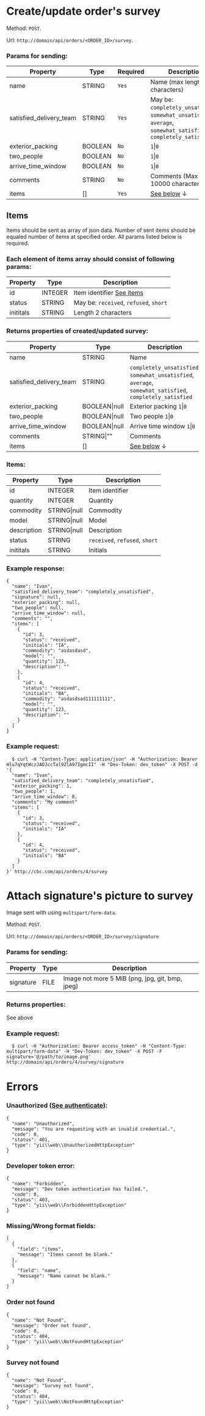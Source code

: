 # Create/update order's survey
Method: `POST`.

Url: `http://domain/api/orders/<ORDER_ID>/survey`.

### Params for sending:

Property | Type | Required | Description
-------- | ---- | --------| -----------
name | STRING | `Yes` | Name (max length: 200 characters)
satisfied_delivery_team | STRING | `Yes` | May be: `completely_unsatisfied`, `somewhat_unsatisfied`, `average`, `somewhat_satisfied`, `completely_satisfied`
exterior_packing | BOOLEAN | `No` | `1`\|`0`
two_people | BOOLEAN | `No` | `1`\|`0`
arrive_time_window | BOOLEAN | `No` | `1`\|`0`
comments | STRING | `No` | Comments (Max length: 10000 characters)
items | [] | `Yes` | [See below](https://github.com/CBCMoving/cbc_application/blob/master/OrderSurvey.md#items) &darr;


## Items 

Items should be sent as array of json data. 
Number of sent items should be equaled number of items at specified order.
All params listed below is required.

### Each element of items array should consist of following params:

Property | Type | Description
-------- | ---- | ------------
id | INTEGER | Item identifier [See items](https://github.com/CBCMoving/cbc_application/blob/master/Routes.md#returns-properties-4)
status | STRING | May be: `received`, `refused`, `short`
inititals | STRING | Length 2 characters


### Returns properties of created/updated survey:

Property | Type | Description
-------- | ---- | -----------
name | STRING | Name 
satisfied_delivery_team | STRING | `completely_unsatisfied`, `somewhat_unsatisfied`, `average`, `somewhat_satisfied`, `completely_satisfied`
exterior_packing | BOOLEAN\|null | Exterior packing `1`\|`0`
two_people | BOOLEAN\|null | Two people `1`\|`0`
arrive_time_window | BOOLEAN\|null | Arrive time window `1`\|`0`
comments | STRING\|"" | Comments 
items | [] | [See below](https://github.com/CBCMoving/cbc_application/blob/master/OrderSurvey.md#items-1) &darr;

### Items:
Property | Type | Description
-------- | ---- | -----------
id | INTEGER | Item identifier
quantity | INTEGER | Quantity
commodity | STRING\|null | Commodity
model | STRING\|null | Model
description | STRING\|null | Description
status | STRING | `received`, `refused`, `short`
inititals | STRING | Initials

### Example response:
```
{
  "name": "Ivan",
  "satisfied_delivery_team": "completely_unsatisfied",
  "signature": null,
  "exterior_packing": null,
  "two_people": null,
  "arrive_time_window": null,
  "comments": "",
  "items": [
    {
      "id": 3,
      "status": "received",
      "initials": "IA",
      "commodity": "asdasdasd",
      "model": "",
      "quantity": 123,
      "description": ""
    },
    {
      "id": 4,
      "status": "received",
      "initials": "BA",
      "commodity": "asdasdsad111111111",
      "model": "",
      "quantity": 123,
      "description": ""
    }
  ]
}
```

### Example request: 
```
  $ curl -H "Content-Type: application/json" -H "Authorization: Bearer Hlu7qYqtWczJAOJccTal9ZlA97IgmcII" -H "Dev-Token: dev_token" -X POST -d '{
  "name": "Ivan",
  "satisfied_delivery_team": "completely_unsatisfied",
  "exterior_packing": 1,
  "two_people": 1,
  "arrive_time_window": 0,
  "comments": "My comment"
  "items": [
    {
      "id": 3,
      "status": "received",
      "initials": "IA"
    },
    {
      "id": 4,
      "status": "received",
      "initials": "BA"
    }
  ]
}' http://cbc.com/api/orders/4/survey
```

# Attach signature's picture to survey
Image sent with using `multipart/form-data`.

Method: `POST`.

Url: `http://domain/api/orders/<ORDER_ID>/survey/signature`

### Params for sending:

Property | Type | Description
-------- | ---- | -----------
signature | FILE | Image not more 5 MiB (png, jpg, git, bmp, jpeg)


### Returns properties:

See above

### Example request:
```
  $ curl -H "Authorization: Bearer access_token" -H "Content-Type: multipart/form-data" -H "Dev-Token: dev_token" -X POST -F signature='@/path/to/image.png' http://domain/api/orders/4/survey/signature
```

# Errors

### Unauthorized ([See authenticate](https://github.com/CBCMoving/cbc_application/blob/master/Authenticate.md)):
```
{
  "name": "Unauthorized",
  "message": "You are requesting with an invalid credential.",
  "code": 0,
  "status": 401,
  "type": "yii\\web\\UnauthorizedHttpException"
}
```

### Developer token error:
```
{
  "name": "Forbidden",
  "message": "Dev token authentication has failed.",
  "code": 0,
  "status": 403,
  "type": "yii\\web\\ForbiddenHttpException"
}
```

### Missing/Wrong format fields: 
```
[
  {
    "field": "items",
    "message": "Items cannot be blank."
  },
  {
    "field": "name",
    "message": "Name cannot be blank."
  }
]
```

### Order not found
```
{
  "name": "Not Found",
  "message": "Order not found",
  "code": 0,
  "status": 404,
  "type": "yii\\web\\NotFoundHttpException"
}
```

### Survey not found
```
{
  "name": "Not Found",
  "message": "Survey not found",
  "code": 0,
  "status": 404,
  "type": "yii\\web\\NotFoundHttpException"
}
```
